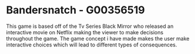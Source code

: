 # Bandersnatch - G00356519
This game is based off of the Tv Series Black Mirror who released an interactive movie on Netflix making the viewer to make decisions throughout the game. The game concept i have made makes the user make interactive choices which will lead to different types of consequences.



